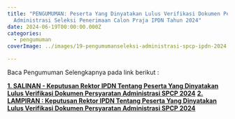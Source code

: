 ```yaml
---
title: "PENGUMUMAN: Peserta Yang Dinyatakan Lulus Verifikasi Dokumen Persyaratan
  Administrasi Seleksi Penerimaan Calon Praja IPDN Tahun 2024"
date: 2024-06-19T00:00:00.000Z
categories:
  - pengumuman
coverImage: ../images/19-pengumumanseleksi-administrasi-spcp-ipdn-2024.jpg

---
```


Baca Pengumuman Selengkapnya pada link berikut :

**[1. SALINAN - Keputusan Rektor IPDN Tentang Peserta Yang Dinyatakan Lulus Verifikasi Dokumen Persyaratan Administrasi SPCP 2024](https://bkd.nttprov.go.id/web/wp-content/uploads/2024/06/SALINAN_KR_800.1.2.2-246-TENTANG-PESERTA-DINYATAKAN-LULUS-VERIFIKASI-DOKUMEN-SPCP-2024.pdf)** **[2. LAMPIRAN : Keputusan Rektor IPDN Tentang Peserta Yang Dinyatakan Lulus Verifikasi Dokumen Persyaratan Administrasi SPCP 2024](https://bkd.nttprov.go.id/web/wp-content/uploads/2024/06/202405_ADM_53_NTT.pdf)**
